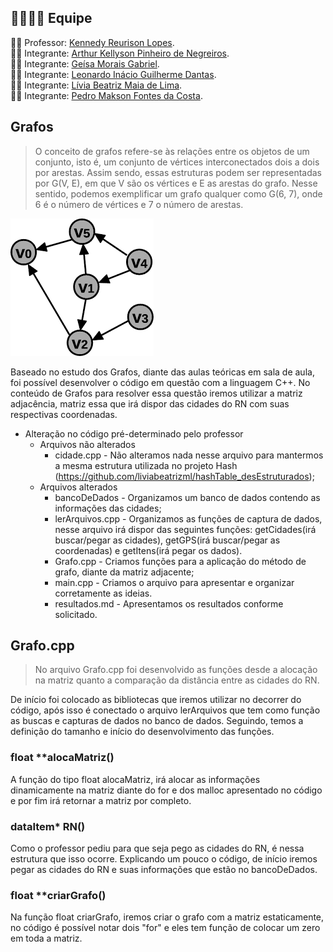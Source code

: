 ## :family_man_woman_girl_boy: Equipe
:man_teacher: Professor: [Kennedy Reurison Lopes](https://github.com/kennedyufersa).<br />
:man_student: Integrante: [Arthur Kellyson Pinheiro de Negreiros](https://github.com/Arthurkellysonp). <br />
:woman_student: Integrante: [Geísa Morais Gabriel](https://github.com/Geisa-mg).<br />
:man_student: Integrante: [Leonardo Inácio Guilherme Dantas](https://github.com/LeonardoIGD).<br />
:woman_student: Integrante: [Lívia Beatriz Maia de Lima](https://github.com/liviabeatrizml).<br />
:man_student: Integrante: [Pedro Makson Fontes da Costa](https://github.com/PedroMakson).


## Grafos
> O conceito de grafos refere-se às relações entre os objetos de um conjunto, isto é, um conjunto de vértices interconectados dois a dois por arestas. Assim sendo, essas estruturas podem ser representadas por G(V, E), em que V são os vértices e E as arestas do grafo. Nesse sentido, podemos exemplificar um grafo qualquer como G(6, 7), onde 6 é o número de vértices e 7 o número de arestas.

![Grafo](components/Grafo.png)


Baseado no estudo dos Grafos, diante das aulas teóricas em sala de aula, foi possível desenvolver o código em questão com a linguagem C++. No conteúdo de Grafos para resolver essa questão iremos utilizar a matriz adjacência, matriz essa que irá dispor das cidades do RN com suas respectivas coordenadas.

 -  Alteração no código pré-determinado pelo professor
	-   Arquivos não alterados
	    -   cidade.cpp - Não alteramos nada nesse arquivo para mantermos a mesma estrutura utilizada no projeto Hash (https://github.com/liviabeatrizml/hashTable_desEstruturados);
	-   Arquivos alterados
		-   bancoDeDados - Organizamos um banco de dados contendo as informações das cidades;
		-   lerArquivos.cpp - Organizamos as funções de captura de dados, nesse arquivo irá dispor das seguintes funções: getCidades(irá buscar/pegar as cidades), getGPS(irá buscar/pegar as coordenadas) e getItens(irá pegar os dados).
		-   Grafo.cpp - Criamos funções para a aplicação do método de grafo, diante da matriz adjacente;
		-   main.cpp - Criamos o arquivo para apresentar e organizar corretamente as ideias.
		- resultados.md - Apresentamos os resultados conforme solicitado.

## Grafo.cpp
> No arquivo Grafo.cpp foi desenvolvido as funções desde a alocação na matriz quanto a comparação da distância entre as cidades do RN.

De início foi colocado as bibliotecas que iremos utilizar no decorrer do código, após isso é conectado o arquivo lerArquivos que tem como função as buscas e capturas de dados no banco de dados. Seguindo, temos a definição do tamanho e início do desenvolvimento das funções.


### float  **alocaMatriz()
A função do tipo float alocaMatriz, irá alocar as informações dinamicamente na matriz diante do for e dos malloc apresentado no código e por fim irá retornar a matriz por completo.

### dataItem*  RN()
Como o professor pediu para que seja pego as cidades do RN, é nessa estrutura que isso ocorre. Explicando um pouco o código, de início iremos pegar as cidades do RN e suas informações que estão no bancoDeDados.

### float  **criarGrafo()
Na função float criarGrafo, iremos criar o  grafo com a matriz estaticamente, no código é possível notar dois "for" e eles tem função de colocar um zero em toda a matriz.
